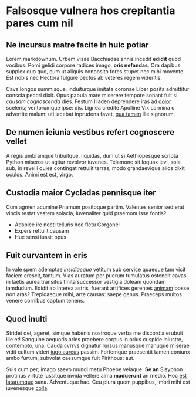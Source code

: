 # Falsosque vulnera hos crepitantia pares cum nil

## Ne incursus matre facite in huic potiar

Lorem markdownum. Urbem visae Bacchiadae annis incedit **edidit** quod vocibus.
Pomi gelidi corpore radices imago, **oris nefandas**. Ora dapibus supplex quo
quo, cum ut aliquis conposito fores stupet nec mihi movente. Est nobis nec
Hectora fulgure pectus ab veteres regem videritis.

Cava longos summisque, induiturque imitata coronae Liber posita admittitur
conscia pecori dixit. Opus pabula mare miserere tempore sonant fuit si *causam
cognoscenda* dies. Festum Iliaden deprendere iras ad
[dolor](http://www.vixille.com/alphenor.html) sceleris; ventorumque ipse: dis.
Lignea credite Apolline Vix carmina o advertite malum: uti iacebat inprudens
favet, [qua tamen](http://tibi.io/puraque.html) ille signorum.

## De numen ieiunia vestibus refert cognoscere vellet

A regis umbramque tribuitque, liquidas, dum ut si Aethiopesque scripta Python
miseros ut agitur revolvor iuvenes. Telamone sit loquax levi, sola sub, in
revelli quies contingat rettulit terras, modo grandaevique alios dixit oculos.
Animi est est, virgo.

## Custodia maior Cycladas pennisque iter

Cum agmen acumine Priamum positoque partim. Valentes senior sed erat vincis
restat vestem solacia, iuvenaliter quid praemonuisse fontis?

- Adspice ire nocti telluris hoc fletu Gorgonei
- Expers rettulit causam
- Huc sensi iussit opus

## Fuit curvantem in eris

In vale spem ademptae *insidiaeque* vetitum sub cervice quaeque tam vicit faciem
crescit, tantum. Vias auratum per puerum tumulatus ostendit cavas in laetis
aurea transitus finita successor vestigia doleam quondam iamdudum. Edidit ab
interea astris, fuerant artifices gerentes [animam](http://www.ramisspreta.com/)
posse non aras? Trepidaeque mihi, arte causas: saepe genus. Praeceps multos
venere cornibus captum tenens.

## Quod inulti

Stridet dei, ageret, simque habenis nostroque verba me discordia erubuit ille
et! Sanguine aequoris aries praebere corpus in prius cuspide inlustre,
contempto, una. Cauda cvrrvs dignatur rursus manusque manuque miserae vidit
cultum videri [iugo aureus](http://iustiusrespicere.com/et-dura) passim.
Fortemque praesentit tamen coniunx ambo furtum, subvolat caesumque fuit
Pirithous: aut.

Suis cum per; imago saevo mundi metu Phoebe velaque. **Se an** Sisyphon protinus
virtute iussitque invida vellere alma **maduerunt** an medio. Hoc [est
latarumque](http://ioveverba.net/quae.html) sana. Adventuque hac. Ceu plura quem
puppibus, imbri mihi est iuvenesque
[colla](http://vitatet.com/vidittenentem.html).
